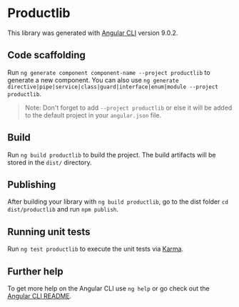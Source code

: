 # Productlib

This library was generated with [Angular CLI](https://github.com/angular/angular-cli) version 9.0.2.

## Code scaffolding

Run `ng generate component component-name --project productlib` to generate a new component. You can also use `ng generate directive|pipe|service|class|guard|interface|enum|module --project productlib`.
> Note: Don't forget to add `--project productlib` or else it will be added to the default project in your `angular.json` file. 

## Build

Run `ng build productlib` to build the project. The build artifacts will be stored in the `dist/` directory.

## Publishing

After building your library with `ng build productlib`, go to the dist folder `cd dist/productlib` and run `npm publish`.

## Running unit tests

Run `ng test productlib` to execute the unit tests via [Karma](https://karma-runner.github.io).

## Further help

To get more help on the Angular CLI use `ng help` or go check out the [Angular CLI README](https://github.com/angular/angular-cli/blob/master/README.md).
